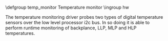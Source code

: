 \defgroup temp_monitor Temperature monitor
\ingroup hw

The temperature monitoring driver probes two types of digital temperature sensors over the low level processor i2c bus. In so doing it is able to perform runtime monitoring of backplance, LLP, MLP and HLP temperatures.